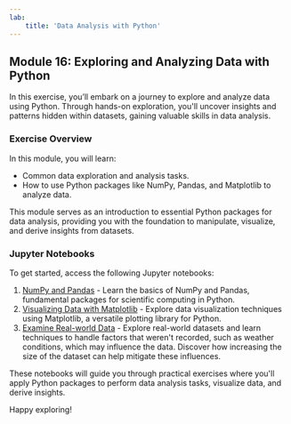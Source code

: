 ```yaml
---
lab:
    title: 'Data Analysis with Python'
---
```

## Module 16: Exploring and Analyzing Data with Python

In this exercise, you’ll embark on a journey to explore and analyze data using Python. Through hands-on exploration, you'll uncover insights and patterns hidden within datasets, gaining valuable skills in data analysis.

### Exercise Overview

In this module, you will learn:

- Common data exploration and analysis tasks.
- How to use Python packages like NumPy, Pandas, and Matplotlib to analyze data.

This module serves as an introduction to essential Python packages for data analysis, providing you with the foundation to manipulate, visualize, and derive insights from datasets.

### Jupyter Notebooks

To get started, access the following Jupyter notebooks:

1. [NumPy and Pandas](../notebook/16/1-numpy-and-pandas.ipynb) - Learn the basics of NumPy and Pandas, fundamental packages for scientific computing in Python.
2. [Visualizing Data with Matplotlib](../notebook/16/2-visualize-data.ipynb) - Explore data visualization techniques using Matplotlib, a versatile plotting library for Python.
3. [Examine Real-world Data](../notebook/16/3-real-world-data.ipynb) - Explore real-world datasets and learn techniques to handle factors that weren't recorded, such as weather conditions, which may influence the data. Discover how increasing the size of the dataset can help mitigate these influences.

These notebooks will guide you through practical exercises where you'll apply Python packages to perform data analysis tasks, visualize data, and derive insights.

Happy exploring!
